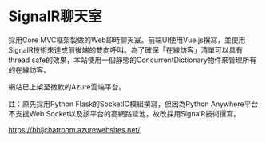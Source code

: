 # SignalR聊天室

採用Core MVC框架製做的Web即時聊天室。前端UI使用Vue.js撰寫，並使用SignalR技術來達成前後端的雙向呼叫。為了確保「在線訪客」清單可以具有thread safe的效果，本站使用一個靜態的ConcurrentDictionary物件來管理所有的在線訪客。

網站已上架至微軟的Azure雲端平台。

註：原先採用Python Flask的SocketIO模組撰寫，但因為Python Anywhere平台不支援Web Socket以及該平台的高網路延池，故改採用SignalR技術撰寫。

https://bbljchatroom.azurewebsites.net/
